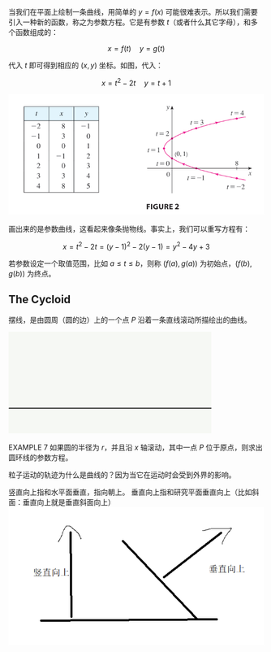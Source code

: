 当我们在平面上绘制一条曲线，用简单的 $y=f(x)$ 可能很难表示。所以我们需要引入一种新的函数，称之为参数方程。它是有参数 $t$（或者什么其它字母），和多个函数组成的：

$$
x=f(t)\quad y=g(t)
$$


代入 $t$ 即可得到相应的 $(x,y)$ 坐标。如图，代入：

$$
x=t^2-2t\quad y=t+1
$$

![](images/Pasted%20image%2020241119080911.png)

画出来的是参数曲线，这看起来像条抛物线。事实上，我们可以重写方程有：

$$
x=t^2-2t=(y-1)^2-2(y-1)=y^2-4y+3
$$

若参数设定一个取值范围，比如 $a\le t \le b$，则称 $(f(a),g(a))$ 为初始点，$(f(b),g(b))$ 为终点。


## The Cycloid
摆线，是由圆周（圆的边）上的一个点 $P$ 沿着一条直线滚动所描绘出的曲线。

![](images/Cycloid_f.gif)

EXAMPLE 7
如果圆的半径为 $r$，并且沿 $x$ 轴滚动，其中一点 $P$ 位于原点，则求出圆环线的参数方程。



粒子运动的轨迹为什么是曲线的？因为当它在运动时会受到外界的影响。


竖直向上指和水平面垂直，指向朝上。
垂直向上指和研究平面垂直向上（比如斜面：垂直向上就是垂直斜面向上）
![](images/Pasted%20image%2020241119085224.png)